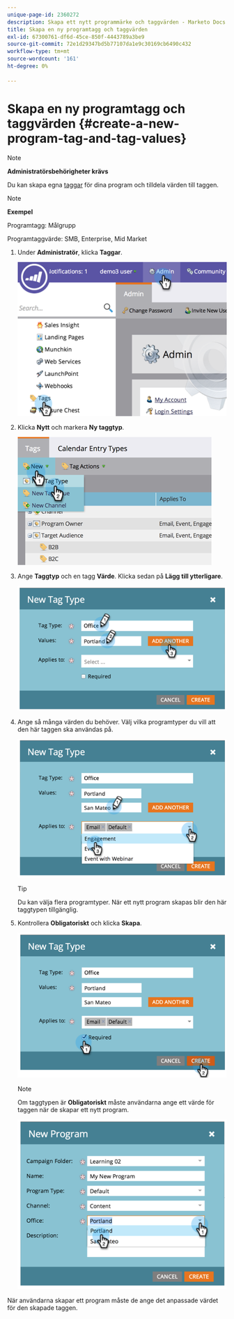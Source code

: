 ```yaml
---
unique-page-id: 2360272
description: Skapa ett nytt programmärke och taggvärden - Marketo Docs - Produktdokumentation
title: Skapa en ny programtagg och taggvärden
exl-id: 67300761-df6d-45ce-850f-4443789a3be9
source-git-commit: 72e1d29347bd5b77107da1e9c30169cb6490c432
workflow-type: tm+mt
source-wordcount: '161'
ht-degree: 0%

---
```


# Skapa en ny programtagg och taggvärden {#create-a-new-program-tag-and-tag-values}

>[!NOTE]
>
>**Administratörsbehörigheter krävs**

Du kan skapa egna [taggar](/help/marketo/product-docs/core-marketo-concepts/programs/working-with-programs/understanding-tags.md) för dina program och tilldela värden till taggen.

>[!NOTE]
>
>**Exempel**
>
>Programtagg: Målgrupp
>
>Programtaggvärde: SMB, Enterprise, Mid Market

1. Under **Administratör**, klicka **Taggar**.

   ![](assets/image2014-9-24-12-3a10-3a32.png)

1. Klicka **Nytt** och markera **Ny taggtyp**.

   ![](assets/image2014-9-24-12-3a12-3a43.png)

1. Ange **Taggtyp** och en tagg **Värde**. Klicka sedan på **Lägg till ytterligare**.

   ![](assets/image2014-9-24-12-3a16-3a55.png)

1. Ange så många värden du behöver. Välj vilka programtyper du vill att den här taggen ska användas på.

   ![](assets/image2014-9-24-12-3a17-3a29.png)

   >[!TIP]
   >
   >Du kan välja flera programtyper. När ett nytt program skapas blir den här taggtypen tillgänglig.

1. Kontrollera **Obligatoriskt** och klicka **Skapa**.

   ![](assets/image2014-9-24-12-3a18-3a33.png)

   >[!NOTE]
   >
   >Om taggtypen är **Obligatoriskt** måste användarna ange ett värde för taggen när de skapar ett nytt program.

   ![](assets/image2014-9-24-12-3a19-3a17.png)

När användarna skapar ett program måste de ange det anpassade värdet för den skapade taggen.
